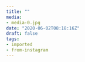 ```yaml
---
title: ""
media:
- media-0.jpg
date: "2020-06-02T08:18:16Z"
draft: false
tags:
- imported
- from-instagram
---
```


